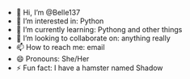 - 👋 Hi, I’m @Belle137
- 👀 I’m interested in: Python 
- 🌱 I’m currently learning: Pythong and other things 
- 💞️ I’m looking to collaborate on: anything really 
- 📫 How to reach me: email 
- 😄 Pronouns: She/Her
- ⚡ Fun fact: I have a hamster named Shadow

<!---
Belle137/Belle137 is a ✨ special ✨ repository because its `README.md` (this file) appears on your GitHub profile.
You can click the Preview link to take a look at your changes.
--->
